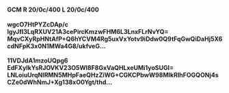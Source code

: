 #### GCM R 20/0c/400 L 20/0c/400
**wgcO7HtPYZcDAp/c**<br/>**lgyJfI3LqRXUV21A3cePircKmzwFHM6L3LnxFLrNvYQ=**<br/>**MqvCXyRpHNtAfP+Q6hYCVM4Rg5uxVxYotv9iDdw0Q9tFqGwQiDaHj5X6cdNFpK3x0N1MWa4G8/ukfveG...**<br/><br/>
**11VDJdA1mzoUQpg6**<br/>**EdFXyIkYsRJOVKV23O5Wl8F8GxVaQHLxeUMi1yoSUGI=**<br/>**LNLoiuUrqNIRMN5MHpFaeQHzZiWG+CGKCPbwW98MlkRIhFOGQONj4sCZe0dWhNmJ+Xg138xO0Ygt/thd...**